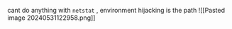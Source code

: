 cant do anything with `netstat` , environment hijacking is the path
![[Pasted image 20240531122958.png]]
